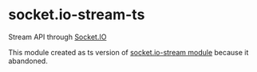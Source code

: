 # socket.io-stream-ts
Stream API through [Socket.IO](https://github.com/socketio/socket.io)

This module created as ts version of [socket.io-stream module](https://github.com/nkzawa/socket.io-stream) because it abandoned. 

